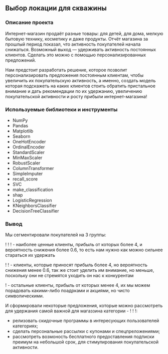 ## Выбор локации для скважины
### Описание проекта
Интернет-магазин продаёт разные товары: для детей, для дома, мелкую бытовую технику, косметику и даже продукты. 
Отчёт магазина за прошлый период показал, что активность покупателей начала снижаться. 
Возможный выход — удерживать активность постоянных клиентов. Сделать это можно с помощью персонализированных предложений.

Нам предстоит разработать решение, которое позволит персонализировать предложения постоянным клиентам, чтобы увеличить их покупательскую активность, а именно, создать модель которая подскажеть на каких клиентов стоить обратить пристальное внимание и дать рекомендации по их удержанию, увеличению покупательской активности и росту прибыли интернет-магазина!
### Используемые библиотеки и инструменты
- NumPy
- Pandas
- Matplotlib
- Seaborn
- OneHotEncoder
- OrdinalEncoder
- StandardScaler
- MinMaxScaler
- RobustScaler
- ColumnTransformer
- SimpleImputer
- recall_score
- SVC
- make_classification
- shap
- LogisticRegression
- KNeighborsClassifier
- DecisionTreeClassifier
### Вывод
Мы сегментировали покупателей на 3 группы:

! ! ! - наиболее ценные клиенты, прибыль от которых более 4, и вероятность снижения более 0.6, то есть нам нужно как можно сильнее стараться их удержать

! ! - клиенты, которые приносят прибыль более 4, но вероятность снижения менее 0.6, так же стоит уделить им внимание, но меньше, поскольку они не стремятся уходить он нас к конкурентам

! - остальные клиенты, прибыль от которых менее 4, их мы можем порадовать какими-либо поадрками и акциями, но чисто символическими.

И сформировали некоторые предложения, которые можно рассмотреть для удержания самой важной для магаззина категории - ! ! !:
- релизовать скидочные программы в интересующих пользователей категориях;
- сделать персональные рассылки с купонами и спецпреложениями;
- рассмотреть возмоность бесплатного предоставления подписки преимум на небольшой срок, для стимулирования покупательской активности.
